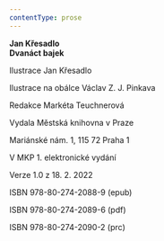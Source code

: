 ```yaml
---
contentType: prose
---
```


**Jan Křesadlo  
Dvanáct bajek**

Ilustrace Jan Křesadlo

  

Ilustrace na obálce Václav Z. J. Pinkava

  

Redakce Markéta Teuchnerová

Vydala Městská knihovna v Praze

  

Mariánské nám. 1, 115 72 Praha 1

V MKP 1. elektronické vydání

  

Verze 1.0 z 18. 2. 2022

ISBN 978-80-274-2088-9 (epub)

  

ISBN 978-80-274-2089-6 (pdf)

  

ISBN 978-80-274-2090-2 (prc)
